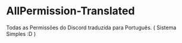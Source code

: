 # AllPermission-Translated
Todas as Permissões do Discord traduzida para Português. ( Sistema Simples :D )
